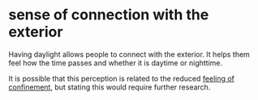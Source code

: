 # sense of connection with the exterior

Having daylight allows people to connect with the exterior.
It helps them feel how the time passes and whether it is daytime
or nighttime. 

It is possible that this perception is related to the 
reduced [feeling of confinement](code=feeling_of_confinement),
but stating this would require further research.